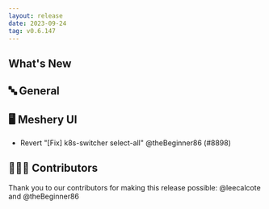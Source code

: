 ```yaml
---
layout: release
date: 2023-09-24
tag: v0.6.147
---
```


## What's New
## 🔤 General
## 🖥 Meshery UI

- Revert "[Fix] k8s-switcher select-all" @theBeginner86 (#8898)

## 👨🏽‍💻 Contributors

Thank you to our contributors for making this release possible:
@leecalcote and @theBeginner86
